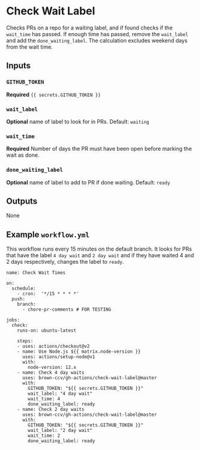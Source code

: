 # Check Wait Label

Checks PRs on a repo for a waiting label, and if found checks if the `wait_time` has passed.  If enough time has passed, remove the `wait_label` and add the `done_waiting_label`.  The calculation excludes weekend days from the wait time.

## Inputs

### `GITHUB_TOKEN`

**Required** `{{ secrets.GITHUB_TOKEN }}`

### `wait_label`

**Optional** name of label to look for in PRs. Default: `waiting`

### `wait_time`

**Required** Number of days the PR must have been open before marking the wait as done.

### `done_waiting_label`

**Optional** name of label to add to PR if done waiting. Default: `ready`

## Outputs

None

## Example `workflow.yml`

This workflow runs every 15 minutes on the default branch. It looks for PRs that have the label `4 day wait` and `2 day wait` and if they have waited 4 and 2 days respectively, changes the label to `ready`.

```
name: Check Wait Times

on:
  schedule:
    - cron:  '*/15 * * * *'
  push:
    branch:
      - chore-pr-comments # FOR TESTING

jobs:
  check:
    runs-on: ubuntu-latest

    steps:
    - uses: actions/checkout@v2
    - name: Use Node.js ${{ matrix.node-version }}
      uses: actions/setup-node@v1
      with:
        node-version: 12.x
    - name: Check 4 day waits
      uses: brown-ccv/gh-actions/check-wait-label@master
      with:
        GITHUB_TOKEN: "${{ secrets.GITHUB_TOKEN }}"
        wait_label: "4 day wait"
        wait_time: 4
        done_waiting_label: ready
    - name: Check 2 day waits
      uses: brown-ccv/gh-actions/check-wait-label@master
      with:
        GITHUB_TOKEN: "${{ secrets.GITHUB_TOKEN }}"
        wait_label: "2 day wait"
        wait_time: 2
        done_waiting_label: ready
```
